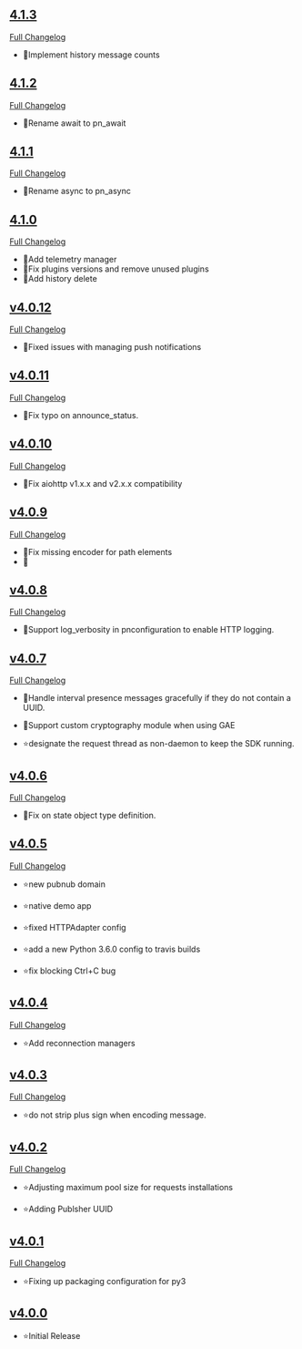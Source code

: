 ## [4.1.3](https://github.com/pubnub/python/tree/v4.1.3)

  [Full Changelog](https://github.com/pubnub/python/compare/v4.1.2...v4.1.3)

- 🐛Implement history message counts

## [4.1.2](https://github.com/pubnub/python/tree/v4.1.2)

  [Full Changelog](https://github.com/pubnub/python/compare/v4.1.1...v4.1.2)

- 🐛Rename await to pn_await

## [4.1.1](https://github.com/pubnub/python/tree/v4.1.1)

  [Full Changelog](https://github.com/pubnub/python/compare/v4.1.0...v4.1.1)

- 🐛Rename async to pn_async


## [4.1.0](https://github.com/pubnub/python/tree/v4.1.0)

  [Full Changelog](https://github.com/pubnub/python/compare/v4.0.12...v4.1.0)


- 🐛Add telemetry manager
- 🌟Fix plugins versions and remove unused plugins
- 🌟Add history delete


## [v4.0.12](https://github.com/pubnub/python/tree/v4.0.12)


  [Full Changelog](https://github.com/pubnub/python/compare/v4.0.11...v4.0.12)



- 🐛Fixed issues with managing push notifications

## [v4.0.11](https://github.com/pubnub/python/tree/v4.0.11)


  [Full Changelog](https://github.com/pubnub/python/compare/v4.0.10...v4.0.11)



- 🐛Fix typo on announce_status.


## [v4.0.10](https://github.com/pubnub/python/tree/v4.0.10)


  [Full Changelog](https://github.com/pubnub/python/compare/v4.0.9...v4.0.10)



- 🐛Fix aiohttp v1.x.x and v2.x.x compatibility


## [v4.0.9](https://github.com/pubnub/python/tree/v4.0.9)


  [Full Changelog](https://github.com/pubnub/python/compare/v4.0.8...v4.0.9)



- 🐛Fix missing encoder for path elements
- 🌟




## [v4.0.8](https://github.com/pubnub/python/tree/v4.0.8)


  [Full Changelog](https://github.com/pubnub/python/compare/v4.0.7...v4.0.8)

- 🌟Support log_verbosity in pnconfiguration to enable HTTP logging.




## [v4.0.7](https://github.com/pubnub/python/tree/v4.0.7)


  [Full Changelog](https://github.com/pubnub/python/compare/v4.0.6...v4.0.7)



- 🐛Handle interval presence messages gracefully if they do not contain a UUID.
- 🌟Support custom cryptography module when using GAE



- ⭐designate the request thread as non-daemon to keep the SDK running.



## [v4.0.6](https://github.com/pubnub/python/tree/v4.0.6)


  [Full Changelog](https://github.com/pubnub/python/compare/v4.0.5...v4.0.6)



- 🐛Fix on state object type definition.


## [v4.0.5](https://github.com/pubnub/python/tree/v4.0.5)


  [Full Changelog](https://github.com/pubnub/python/compare/v4.0.4...v4.0.5)


- ⭐new pubnub domain


- ⭐native demo app


- ⭐fixed HTTPAdapter config


- ⭐add a new Python 3.6.0 config to travis builds


- ⭐fix blocking Ctrl+C bug



## [v4.0.4](https://github.com/pubnub/python/tree/v4.0.4)


  [Full Changelog](https://github.com/pubnub/python/compare/v4.0.3...v4.0.4)


- ⭐Add reconnection managers



## [v4.0.3](https://github.com/pubnub/python/tree/v4.0.3)


  [Full Changelog](https://github.com/pubnub/python/compare/v4.0.2...v4.0.3)


- ⭐do not strip plus sign when encoding message.



## [v4.0.2](https://github.com/pubnub/python/tree/v4.0.2)


  [Full Changelog](https://github.com/pubnub/python/compare/v4.0.1...v4.0.2)


- ⭐Adjusting maximum pool size for requests installations


- ⭐Adding Publsher UUID



## [v4.0.1](https://github.com/pubnub/python/tree/v4.0.1)


  [Full Changelog](https://github.com/pubnub/python/compare/v4.0.0...v4.0.1)


- ⭐Fixing up packaging configuration for py3



## [v4.0.0](https://github.com/pubnub/python/tree/v4.0.0)




- ⭐Initial Release


